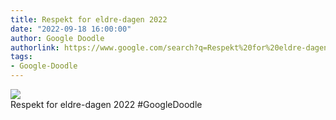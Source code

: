 ```yaml
---
title: Respekt for eldre-dagen 2022
date: "2022-09-18 16:00:00"
author: Google Doodle
authorlink: https://www.google.com/search?q=Respekt%20for%20eldre-dagen%202022
tags:
- Google-Doodle
---
```

<img src="https://www.google.com/logos/doodles/2022/respect-for-the-aged-day-2022-6753651837109506-l.png" referrerpolicy="no-referrer"><br>Respekt for eldre-dagen 2022 #GoogleDoodle